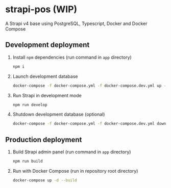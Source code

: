 # strapi-pos (WIP)

A Strapi v4 base using PostgreSQL, Typescript, Docker and Docker Compose

## Development deployment

1. Install `npm` dependencies (run command in `app` directory)

    ```bash
    npm i
    ```

2. Launch development database

    ```bash
    docker-compose -f docker-compose.yml -f docker-compose.dev.yml up -d db
    ```

3. Run Strapi in development mode

    ```bash
    npm run develop
    ```

4. Shutdown development database (optional)

    ```bash
    docker-compose -f docker-compose.yml -f docker-compose.dev.yml down
    ```

## Production deployment

1. Build Strapi admin panel (run command in `app` directory)

    ```bash
    npm run build
    ```

2. Run with Docker Compose (run in repository root directory)

    ```bash
    docker-compose up -d --build
    ```
